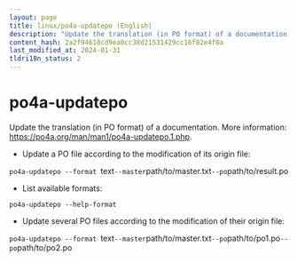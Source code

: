 ```yaml
---
layout: page
title: linux/po4a-updatepo (English)
description: "Update the translation (in PO format) of a documentation."
content_hash: 2a2f94618cd9ea0cc38d21531429cc16f82e4f0a
last_modified_at: 2024-01-31
tldri18n_status: 2
---
```

# po4a-updatepo

Update the translation (in PO format) of a documentation.
More information: <https://po4a.org/man/man1/po4a-updatepo.1.php>.

- Update a PO file according to the modification of its origin file:

`po4a-updatepo --format `<span class="tldr-var badge badge-pill bg-dark-lm bg-white-dm text-white-lm text-dark-dm font-weight-bold">text</span>` --master `<span class="tldr-var badge badge-pill bg-dark-lm bg-white-dm text-white-lm text-dark-dm font-weight-bold">path/to/master.txt</span>` --po `<span class="tldr-var badge badge-pill bg-dark-lm bg-white-dm text-white-lm text-dark-dm font-weight-bold">path/to/result.po</span>

- List available formats:

`po4a-updatepo --help-format`

- Update several PO files according to the modification of their origin file:

`po4a-updatepo --format `<span class="tldr-var badge badge-pill bg-dark-lm bg-white-dm text-white-lm text-dark-dm font-weight-bold">text</span>` --master `<span class="tldr-var badge badge-pill bg-dark-lm bg-white-dm text-white-lm text-dark-dm font-weight-bold">path/to/master.txt</span>` --po `<span class="tldr-var badge badge-pill bg-dark-lm bg-white-dm text-white-lm text-dark-dm font-weight-bold">path/to/po1.po</span>` --po `<span class="tldr-var badge badge-pill bg-dark-lm bg-white-dm text-white-lm text-dark-dm font-weight-bold">path/to/po2.po</span>
